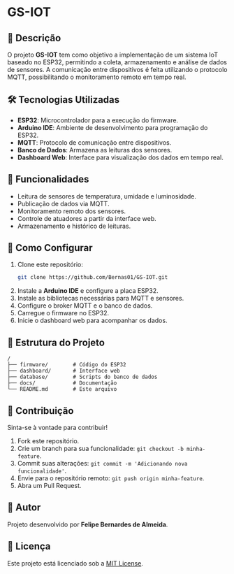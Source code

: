 # GS-IOT

## 📌 Descrição
O projeto **GS-IOT** tem como objetivo a implementação de um sistema IoT baseado no ESP32, permitindo a coleta, armazenamento e análise de dados de sensores. A comunicação entre dispositivos é feita utilizando o protocolo MQTT, possibilitando o monitoramento remoto em tempo real.

## 🛠️ Tecnologias Utilizadas
- **ESP32**: Microcontrolador para a execução do firmware.
- **Arduino IDE**: Ambiente de desenvolvimento para programação do ESP32.
- **MQTT**: Protocolo de comunicação entre dispositivos.
- **Banco de Dados**: Armazena as leituras dos sensores.
- **Dashboard Web**: Interface para visualização dos dados em tempo real.

## 🚀 Funcionalidades
- Leitura de sensores de temperatura, umidade e luminosidade.
- Publicação de dados via MQTT.
- Monitoramento remoto dos sensores.
- Controle de atuadores a partir da interface web.
- Armazenamento e histórico de leituras.

## 🔧 Como Configurar
1. Clone este repositório:
   ```bash
   git clone https://github.com/Bernas01/GS-IOT.git
   ```
2. Instale a **Arduino IDE** e configure a placa ESP32.
3. Instale as bibliotecas necessárias para MQTT e sensores.
4. Configure o broker MQTT e o banco de dados.
5. Carregue o firmware no ESP32.
6. Inicie o dashboard web para acompanhar os dados.

## 📂 Estrutura do Projeto
```
/
├── firmware/        # Código do ESP32
├── dashboard/       # Interface web
├── database/        # Scripts do banco de dados
├── docs/            # Documentação
└── README.md        # Este arquivo
```

## 🤝 Contribuição
Sinta-se à vontade para contribuir!
1. Fork este repositório.
2. Crie um branch para sua funcionalidade: `git checkout -b minha-feature`.
3. Commit suas alterações: `git commit -m 'Adicionando nova funcionalidade'`.
4. Envie para o repositório remoto: `git push origin minha-feature`.
5. Abra um Pull Request.

## 👤 Autor
Projeto desenvolvido por **Felipe Bernardes de Almeida**.

## 📜 Licença
Este projeto está licenciado sob a [MIT License](LICENSE).
